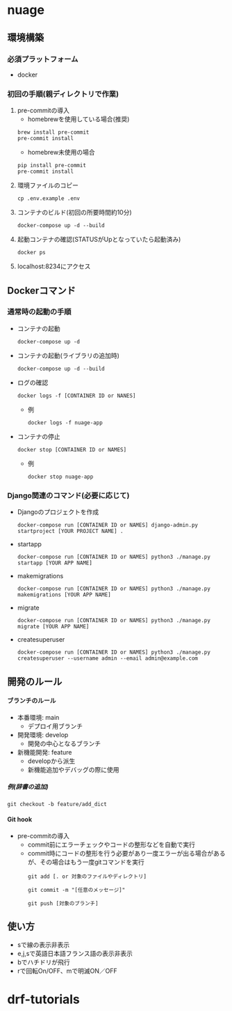 # nuage

## 環境構築
### 必須プラットフォーム
- docker
### 初回の手順(親ディレクトリで作業)
1. pre-commitの導入
    - homebrewを使用している場合(推奨)
    ```
    brew install pre-commit
    pre-commit install
    ```
    - homebrew未使用の場合
    ```
    pip install pre-commit
    pre-commit install
    ```
2. 環境ファイルのコピー
    ```
    cp .env.example .env
    ```
3. コンテナのビルド(初回の所要時間約10分)
    ```
    docker-compose up -d --build
    ```
4. 起動コンテナの確認(STATUSがUpとなっていたら起動済み)
    ```
    docker ps
    ```
5. localhost:8234にアクセス

## Dockerコマンド
### 通常時の起動の手順
- コンテナの起動
    ```
    docker-compose up -d
    ```
- コンテナの起動(ライブラリの追加時)
    ```
    docker-compose up -d --build
    ```
- ログの確認
    ```
    docker logs -f [CONTAINER ID or NANES]
    ```
    - 例
        ```
        docker logs -f nuage-app
        ```
- コンテナの停止
    ```
    docker stop [CONTAINER ID or NAMES]
    ```
    - 例
        ```
        docker stop nuage-app
        ```

### Django関連のコマンド(必要に応じて)
- Djangoのプロジェクトを作成
    ```
    docker-compose run [CONTAINER ID or NAMES] django-admin.py startproject [YOUR PROJECT NAME] .
    ```
- startapp
    ```
    docker-compose run [CONTAINER ID or NAMES] python3 ./manage.py startapp [YOUR APP NAME]
    ```
- makemigrations
    ```
    docker-compose run [CONTAINER ID or NAMES] python3 ./manage.py makemigrations [YOUR APP NAME]
    ```
- migrate
    ```
    docker-compose run [CONTAINER ID or NAMES] python3 ./manage.py migrate [YOUR APP NAME]
    ```
- createsuperuser
    ```
    docker-compose run [CONTAINER ID or NAMES] python3 ./manage.py createsuperuser --username admin --email admin@example.com
    ```

## 開発のルール
#### ブランチのルール
- 本番環境: main
    - デプロイ用ブランチ
- 開発環境: develop
    - 開発の中心となるブランチ
- 新機能開発: feature
    - developから派生
    - 新機能追加やデバッグの際に使用
##### 例(辞書の追加)
```
git checkout -b feature/add_dict
```
#### Git hook
- pre-commitの導入
    - commit前にエラーチェックやコードの整形などを自動で実行
    - commit時にコードの整形を行う必要があり一度エラーが出る場合があるが、その場合はもう一度gitコマンドを実行
        ```
        git add [. or 対象のファイルやディレクトリ]
        ```
        ```
        git commit -m "[任意のメッセージ]"
        ```
        ```
        git push [対象のブランチ]
        ```

## 使い方
- sで線の表示非表示
- e,j,sで英語日本語フランス語の表示非表示
- bでハチドリが飛行
- rで回転On/OFF、mで明滅ON／OFF
# drf-tutorials
